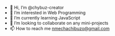 - 👋 Hi, I’m @chybuz-creator
- 👀 I’m interested in Web Programming
- 🌱 I’m currently learning JavaScript
- 💞️ I’m looking to collaborate on any mini-projects
- 📫 How to reach me nmechachibuzo@gmail.com

<!---
chybuz-creator/chybuz-creator is a ✨ special ✨ repository because its `README.md` (this file) appears on your GitHub profile.
You can click the Preview link to take a look at your changes.
--->
